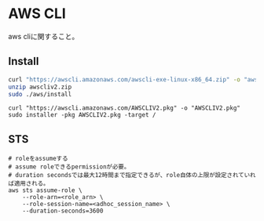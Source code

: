 # AWS CLI

aws cliに関すること。

## Install

```sh
curl "https://awscli.amazonaws.com/awscli-exe-linux-x86_64.zip" -o "awscliv2.zip"
unzip awscliv2.zip
sudo ./aws/install

```

```shell
curl "https://awscli.amazonaws.com/AWSCLIV2.pkg" -o "AWSCLIV2.pkg"
sudo installer -pkg AWSCLIV2.pkg -target /

```

## STS

```shlell
# roleをassumeする
# assume roleできるpermissionが必要。
# duration secondsでは最大12時間まで指定できるが、role自体の上限が設定されていれば適用される。
aws sts assume-role \
    --role-arn=<role_arn> \
    --role-session-name=<adhoc_session_name> \
    --duration-seconds=3600
```
